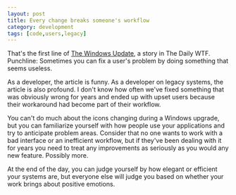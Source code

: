 ```yaml
---
layout: post
title: Every change breaks someone's workflow
category: development
tags: [code,users,legacy]
---
```


That's the first line of [The Windows Update](https://thedailywtf.com/articles/the-windows-update), a story in The Daily WTF. Punchline: Sometimes you can fix a user's problem by doing something that seems useless.

As a developer, the article is funny. As a developer on legacy systems, the article is also profound. I don't know how often we've fixed something that was obviously wrong for years and ended up with upset users because their workaround had become part of their workflow.

You can't do much about the icons changing during a Windows upgrade, but you can familiarize yourself with how people use your applications and try to anticipate problem areas. Consider that no one wants to work with a bad interface or an inefficient workflow, but if they've been dealing with it for years you need to treat any improvements as seriously as you would any new feature. Possibly more.

At the end of the day, you can judge yourself by how elegant or efficient your systems are, but everyone else will judge you based on whether your work brings about positive emotions.
